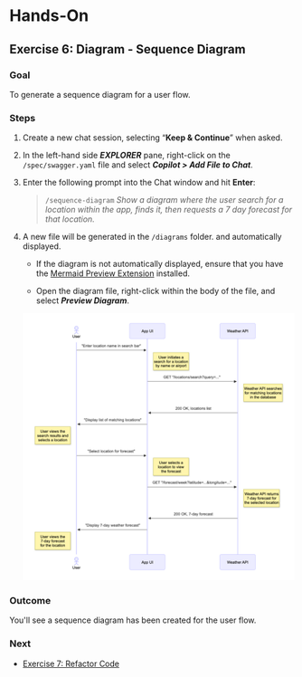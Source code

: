 # Hands-On

## Exercise 6: Diagram - Sequence Diagram

### **Goal**

To generate a sequence diagram for a user flow.
 

### **Steps**

1. Create a new chat session, selecting “**Keep & Continue**” when asked.

2. In the left-hand side _**EXPLORER**_ pane, right-click on the `/spec/swagger.yaml` file and select _**Copilot > Add File to Chat**_.

3. Enter the following prompt into the Chat window and hit **Enter**:

   > `/sequence-diagram` _Show a diagram where the user search for a location within the app, finds it, then requests a 7 day forecast for that location._

4. A new file will be generated in the  `/diagrams` folder. and automatically displayed.

   - If the diagram is not automatically displayed, ensure that you have the [Mermaid Preview Extension](https://marketplace.visualstudio.com/items?itemName=vstirbu.vscode-mermaid-preview) installed.

   - Open the diagram file, right-click within the body of the file, and select _**Preview Diagram**_.

   ![Sequence Diagram](img/sequence-diagram.png)

### **Outcome**

You'll see a sequence diagram has been created for the user flow.
 

### **Next**

* [Exercise 7: Refactor Code](exercise-7_refactor-code.md)

